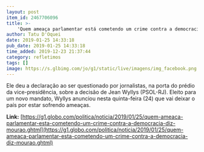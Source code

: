 ```yaml
---
layout: post
item_id: 2467706096
title: >-
    'Quem ameaça parlamentar está cometendo um crime contra a democracia', diz Mourão
author: Tatu D'Oquei
date: 2019-01-25 14:33:18
pub_date: 2019-01-25 14:33:18
time_added: 2019-12-23 21:37:44
category: refletimos
tags: []
image: https://s.glbimg.com/jo/g1/static/live/imagens/img_facebook.png
---
```


Ele deu a declaração ao ser questionado por jornalistas, na porta do prédio da vice-presidência, sobre a decisão de Jean Wyllys (PSOL-RJ). Eleito para um novo mandato, Wyllys anunciou nesta quinta-feira (24) que vai deixar o país por estar sofrendo ameaças.

**Link:** [https://g1.globo.com/politica/noticia/2019/01/25/quem-ameaca-parlamentar-esta-cometendo-um-crime-contra-a-democracia-diz-mourao.ghtml](https://g1.globo.com/politica/noticia/2019/01/25/quem-ameaca-parlamentar-esta-cometendo-um-crime-contra-a-democracia-diz-mourao.ghtml)


